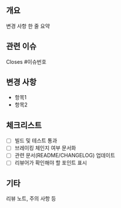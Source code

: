 ## 개요
변경 사항 한 줄 요약

## 관련 이슈
Closes #이슈번호

## 변경 사항
- 항목1
- 항목2

## 체크리스트
- [ ] 빌드 및 테스트 통과
- [ ] 브레이킹 체인지 여부 문서화
- [ ] 관련 문서(README/CHANGELOG) 업데이트
- [ ] 리뷰어가 확인해야 할 포인트 표시

## 기타
리뷰 노트, 주의 사항 등
